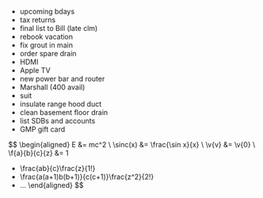 - upcoming bdays
- tax returns
- final list to Bill (late clm)
- rebook vacation
- fix grout in main
- order spare drain
- HDMI
- Apple TV
- new power bar and router
- Marshall (400 avail)
- suit
- insulate range hood duct
- clean basement floor drain
- list SDBs and accounts
- GMP gift card

<script type="text/javascript">
  function configMathJax() {
    MathJax.Hub.Config({
      TeX: {
        Macros: {
          sinc: "\\operatorname{sinc}"
        }
      }
    });
  }
</script>

$$
\begin{aligned}
  E &= mc^2
  \\
  \sinc(x) &= \frac{\sin x}{x}
  \\
  \v{v} &= \v{0}
  \\
  \f{a}{b}{c}{z}
  &=
  1
  + \frac{ab}{c}\frac{z}{1!}
  + \frac{a(a+1)b(b+1)}{c(c+1)}\frac{z^2}{2!}
  + ...
\end{aligned}
$$

<script type="text/javascript"
  src="https://cdnjs.cloudflare.com/ajax/libs/mathjax/2.7.5/latest.js?config=TeX-MML-AM_CHTML"
  onload="configMathJax()">
</script>
